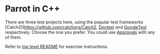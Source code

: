 Parrot in C++
==============

There are three test projects here, using the popular test frameworks [Catch2](https://github.com/catchorg/Catch2, [Doctest](https://github.com/doctest/doctest) and [GoogleTest](http://google.github.io/googletest/) respectively. Choose the one you prefer. You could use [Approvals](https://approvaltestscpp.readthedocs.io/en/latest/index.html) with any of them.

Refer to [top level README](../README.md) for exercise instructions.

